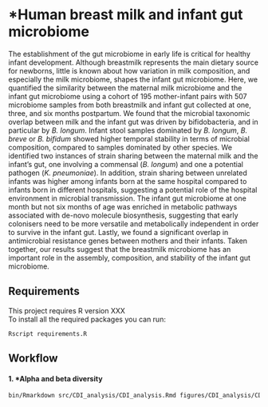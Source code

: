 # *Human breast milk and infant gut microbiome

The establishment of the gut microbiome in early life is critical for healthy infant development. Although breastmilk represents the main dietary source for newborns, little is known about how variation in milk composition, and especially the milk microbiome, shapes the infant gut microbiome. Here, we quantified the similarity between the maternal milk microbiome and the infant gut microbiome using a cohort of 195 mother-infant pairs with 507 microbiome samples from both breastmilk and infant gut collected at one, three, and six months postpartum. We found that the microbial taxonomic overlap between milk and the infant gut was driven by bifidobacteria, and in particular by *B. longum*. Infant stool samples dominated by *B. longum*, *B. breve* or *B. bifidum* showed higher temporal stability in terms of microbial composition, compared to samples dominated by other species. We identified two instances of strain sharing between the maternal milk and the infant’s gut, one involving a commensal (*B. longum*) and one a potential pathogen (*K. pneumoniae*). In addition, strain sharing between unrelated infants was higher among infants born at the same hospital compared to infants born in different hospitals, suggesting a potential role of the hospital environment in microbial transmission. The infant gut microbiome at one month but not six months of age was enriched in metabolic pathways associated with de-novo molecule biosynthesis, suggesting that early colonisers need to be more versatile and metabolically independent in order to survive in the infant gut. Lastly, we found a significant overlap in antimicrobial resistance genes between mothers and their infants. Taken together, our results suggest that the breastmilk microbiome has an important role in the assembly, composition, and stability of the infant gut microbiome. 

## Requirements

This project requires R version XXX   
To install all the required packages you can run:

`Rscript requirements.R`

## Workflow

#### 1. *Alpha and beta diversity

```bash
bin/Rmarkdown src/CDI_analysis/CDI_analysis.Rmd figures/CDI_analysis/CDI_analysis.html
```
